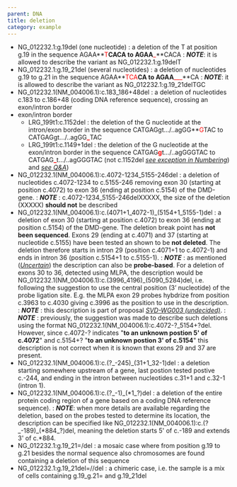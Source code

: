```yaml
---
parent: DNA
title: deletion
category: example
---
```


*	NG\_012232.1:g.19del (one nucleotide)
	:	a deletion of the T at position g.19 in the sequence AGAA**<font color="red">T</font>**CACA to AGAA**<font color="red">_</font>**CACA
	:	_**NOTE**_: it is allowed to describe the variant as NG\_012232.1:g.19delT 
*	NG\_012232.1:g.19\_21del (several nucleotides)
	:	a deletion of nucleotides g.19 to g.21 in the sequence AGAA**<font color="red">TCA</font>**CA to AGAA**<font color="red">___</font>**CA
	:	_**NOTE**_: it is allowed to describe the variant as NG\_012232.1:g.19\_21delTGC 
*	NG\_012232.1(NM\_004006.1):c.183\_186+48del
	:	a deletion of nucleotides c.183 to c.186+48 (coding DNA reference sequence), crossing an exon/intron border
*	exon/intron border
	*	LRG\_199t1:c.1152del
		: the deletion of the G nucleotide at the intron/exon border in the sequence CATGAGgt.../..agGG**<font color="red">G</font>TAC to CATGAGgt.../..agGG<font color="red">**_**</font>TAC
	*	LRG\_199t1:c.1149+1del
		:	the deletion of the G nucleotide at the exon/intron border in the sequence CATGAG<font color="red">**g**</font>t.../..agGGGTAC to CATGAG<font color="red">**_**</font>t.../..agGGGTAC (not c.1152del [_see exception in Numbering_](/bg-material/numbering/#DNAc)) and [_see Q&A_](/recommendations/DNA/variant/deletion/#6del))
*	NG\_012232.1(NM\_004006.1):c.4072-1234\_5155-246del
	:	a deletion of nucleotides c.4072-1234 to c.5155-246 removing exon 30 (starting at position c.4072) to exon 36 (ending at position c.5154) of the DMD-gene.
	:	_**NOTE**_ : c.4072-1234\_5155-246delXXXXX, the size of the deletion (XXXXX) **should not** be described
*	NG\_012232.1(NM\_004006.1):c.(4071+1\_4072-1)\_(5154+1\_5155-1)del
	:	a deletion of exon 30 (starting at position c.4072) to exon 36 (ending at position c.5154) of the DMD-gene. The deletion break point has **not been sequenced**. Exons 29 (ending at c.4071) and 37 (starting at nucleotide c.5155) have been tested an shown to be **not deleted**. The deletion therefore starts in intron 29 (position c.4071+1 to c.4072-1) and ends in intron 36 (position c.5154+1 to c.5155-1).
	:	_**NOTE**_ : as mentioned ([_Uncertain_](/recommendations/uncertain/)) the description can also be **probe-based**. For a deletion of exons 30 to 36, detected using MLPA, the description would be NG\_012232.1(NM\_004006.1):c.(3996\_4196)\_(5090\_5284)del, i.e. following the suggestion to use the central position (3’ nucleotide) of the probe ligation site. E.g. the MLPA exon 29 probes hybdrize from position c.3963 to c.4030 giving c.3996 as the position to use in the description.
	:	_**NOTE**_ : this description is part of proposal [_SVD-WG003 (undecided)_](/bg-material/consultation/svd-wg003).
	:	_**NOTE**_ : previously, the suggestion was made to describe such deletions using the format NG\_012232.1(NM\_004006.1):c.4072-?\_5154+?del. However, since c.4072-? indicates "**to an unknown postion 5' of c.4072**" and c.5154+? "**to an unknown postion 3' of c.5154**" this description is not correct when it is known that exons 29 and 37 are present.
*	NG\_012232.1(NM\_004006.1):c.(?\_-245)\_(31+1\_32-1)del
	:	a deletion starting somewhere upstream of a gene, last postion tested postive c.-244, and ending in the intron between nucleotides c.31+1 and c.32-1 (intron 1).
*	NG\_012232.1(NM\_004006.1):c.(?\_-1)\_(\*1\_?)del
	:	a deletion of the entire protein coding region of a gene based on a coding DNA reference sequence).
	:	_**NOTE**_: when more details are available regarding the deletion, based on the probes tested to determine its location, the description can be specified like NG\_012232.1(NM\_004006.1):c.(?\_-189)\_(\*884\_?)del, meaning the deletion starts 5' of c.-189 and extends 3' of c.\*884.
*	NG\_012232.1:g.19\_21=/del
	:	a mosaic case where from position g.19 to g.21 besides the normal sequence also chromosomes are found containing a deletion of this sequence
*	NG\_012232.1:g.19\_21del=//del
	:	a chimeric case, i.e. the sample is a mix of cells containing g.19\_g.21= and g.19\_21del
